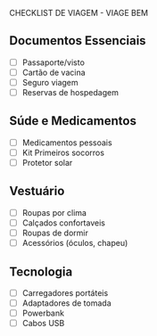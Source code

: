 CHECKLIST DE VIAGEM - VIAGE BEM

## Documentos Essenciais
-[ ] Passaporte/visto
-[ ] Cartão de vacina
-[ ] Seguro viagem
-[ ] Reservas de hospedagem

## Súde e Medicamentos
-[ ] Medicamentos pessoais
-[ ] Kit Primeiros socorros
-[ ] Protetor solar

## Vestuário
-[ ] Roupas por clima
-[ ] Calçados confortaveis
-[ ] Roupas de dormir
-[ ] Acessórios (óculos, chapeu)

## Tecnologia
-[ ] Carregadores portáteis
-[ ] Adaptadores de tomada
-[ ] Powerbank 
-[ ] Cabos USB